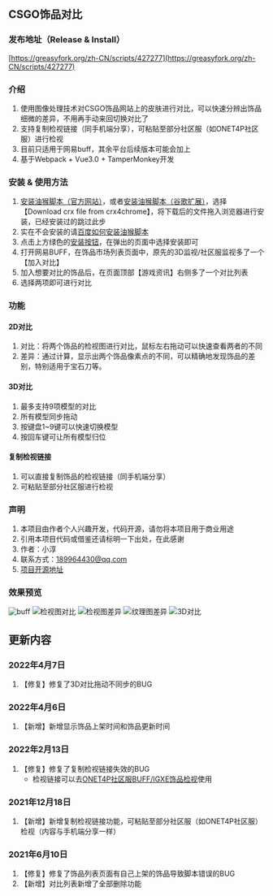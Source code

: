 ## CSGO饰品对比

### 发布地址（Release & Install）
[https://greasyfork.org/zh-CN/scripts/427277](https://greasyfork.org/zh-CN/scripts/427277)

### 介绍
1. 使用图像处理技术对CSGO饰品网站上的皮肤进行对比，可以快速分辨出饰品细微的差异，不用再手动来回切换对比了
2. 支持复制检视链接（同手机端分享），可粘贴至部分社区服（如ONET4P社区服）进行检视
3. 目前只适用于网易buff，其余平台后续版本可能会加上
4. 基于Webpack + Vue3.0 + TamperMonkey开发


### 安装 & 使用方法
1. [安装油猴脚本（官方网站）](https://www.tampermonkey.net/)，或者[安装油猴脚本（谷歌扩展）](https://www.crx4chrome.com/crx/1429/)，选择【Download crx file from crx4chrome】，将下载后的文件拖入浏览器进行安装，已经安装过的跳过此步
2. 实在不会安装的请[百度如何安装油猴脚本](https://www.baidu.com/s?wd=%E5%A6%82%E4%BD%95%E5%AE%89%E8%A3%85tampermonkey) 
3. 点击上方绿色的[安装按钮](https://greasyfork.org/zh-CN/scripts/427277)，在弹出的页面中选择安装即可
4. 打开网易BUFF，在饰品市场列表页面中，原先的3D监视/社区服监视多了一个【加入对比】
5. 加入想要对比的饰品后，在页面顶部【游戏资讯】右侧多了一个对比列表
6. 选择两项即可进行对比


### 功能
#### 2D对比
1. 对比：将两个饰品的检视图进行对比，鼠标左右拖动可以快速查看两者的不同
2. 差异：通过计算，显示出两个饰品像素点的不同，可以精确地发现饰品的差别，特别适用于宝石刀等。

#### 3D对比
1. 最多支持9项模型的对比
2. 所有模型同步拖动
3. 按键盘1~9键可以快速切换模型
4. 按回车键可让所有模型归位

#### 复制检视链接
1. 可以直接复制饰品的检视链接（同手机端分享）
2. 可粘贴至部分社区服进行检视

### 声明
1. 本项目由作者个人兴趣开发，代码开源，请勿将本项目用于商业用途
2. 引用本项目代码或借鉴还请标明一下出处，在此感谢
3. 作者：小淳
4. 联系方式：189964430@qq.com
5. [项目开源地址](https://github.com/qianjiachun/csgo-skin-compare)

### 效果预览
![buff](https://z3.ax1x.com/2021/06/03/23YKQe.png)
![检视图对比](https://z3.ax1x.com/2021/06/03/23Y6YV.png)
![检视图差异](https://z3.ax1x.com/2021/06/03/23YtW8.png)
![纹理图差异](https://z3.ax1x.com/2021/06/03/23YWy4.png)
![3D对比](https://z3.ax1x.com/2021/06/03/23YzTI.png)


## 更新内容

### 2022年4月7日
1. 【修复】修复了3D对比拖动不同步的BUG

### 2022年4月6日
1. 【新增】新增显示饰品上架时间和饰品更新时间

### 2022年2月13日
1. 【修复】修复了复制检视链接失效的BUG
   - 检视链接可以去[ONET4P社区服BUFF/IGXE饰品检视](http://www.onet4p.net/server-list/9)使用

### 2021年12月18日
1. 【新增】新增复制检视链接功能，可粘贴至部分社区服（如ONET4P社区服）检视（内容与手机端分享一样）
### 2021年6月10日
1. 【修复】修复了饰品列表页面有自己上架的饰品导致脚本错误的BUG
2. 【新增】对比列表新增了全部删除功能
